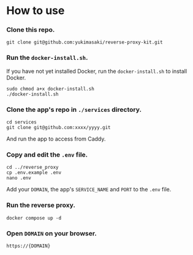 # How to use
### Clone this repo.
```
git clone git@github.com:yukimasaki/reverse-proxy-kit.git
```

### Run the `docker-install.sh`.
If you have not yet installed Docker, run the `docker-install.sh` to install Docker.

```
sudo chmod a+x docker-install.sh
./docker-install.sh
```

### Clone the app's repo in `./services` directory.
```
cd services
git clone git@github.com:xxxx/yyyy.git
```

And run the app to access from Caddy.

### Copy and edit the `.env` file.
```
cd ../reverse_proxy
cp .env.example .env
nano .env
```

Add your `DOMAIN`, the app's `SERVICE_NAME` and `PORT` to the `.env` file.

### Run the reverse proxy.
```
docker compose up -d
```

### Open `DOMAIN` on your browser.
```
https://{DOMAIN}
```